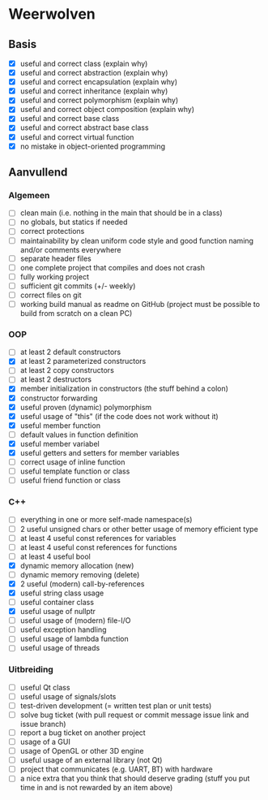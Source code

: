 # Weerwolven
## Basis
- [X] useful and correct class (explain why)
- [X] useful and correct abstraction (explain why)
- [X] useful and correct encapsulation (explain why)
- [X] useful and correct inheritance (explain why)
- [X] useful and correct polymorphism (explain why)
- [X] useful and correct object composition (explain why)
- [X] useful and correct base class
- [X] useful and correct abstract base class
- [X] useful and correct virtual function
- [X] no mistake in object-oriented programming

## Aanvullend
### Algemeen
- [ ] clean main (i.e. nothing in the main that should be in a class)
- [ ] no globals, but statics if needed
- [ ] correct protections
- [ ] maintainability by clean uniform code style and good function naming and/or comments everywhere
- [ ] separate header files
- [ ] one complete project that compiles and does not crash
- [ ] fully working project
- [ ] sufficient git commits (+/- weekly)
- [ ] correct files on git
- [ ] working build manual as readme on GitHub (project must be possible to build from scratch on a clean PC)
### OOP
- [ ] at least 2 default constructors
- [X] at least 2 parameterized constructors
- [ ] at least 2 copy constructors
- [ ] at least 2 destructors
- [X] member initialization in constructors (the stuff behind a colon)
- [X] constructor forwarding
- [X] useful proven (dynamic) polymorphism
- [X] useful usage of "this" (if the code does not work without it)
- [X] useful member function
- [ ] default values in function definition
- [X] useful member variabel
- [X] useful getters and setters for member variables
- [ ] correct usage of inline function
- [ ] useful template function or class
- [ ] useful friend function or class
### C++
- [ ] everything in one or more self-made namespace(s)
- [ ] 2 useful unsigned chars or other better usage of memory efficient type
- [ ] at least 4 useful const references for variables
- [ ] at least 4 useful const references for functions
- [ ] at least 4 useful bool
- [X] dynamic memory allocation (new)
- [ ] dynamic memory removing (delete)
- [X] 2 useful (modern) call-by-references
- [X] useful string class usage
- [ ] useful container class
- [X] useful usage of nullptr
- [ ] useful usage of (modern) file-I/O
- [ ] useful exception handling
- [ ] useful usage of lambda function
- [ ] useful usage of threads
### Uitbreiding
- [ ] useful Qt class
- [ ] useful usage of signals/slots
- [ ] test-driven development (= written test plan or unit tests)
- [ ] solve bug ticket (with pull request or commit message issue link and issue branch)
- [ ] report a bug ticket on another project
- [ ] usage of a GUI
- [ ] usage of OpenGL or other 3D engine
- [ ] useful usage of an external library (not Qt)
- [ ] project that communicates (e.g. UART, BT) with hardware
- [ ] a nice extra that you think that should deserve grading (stuff you put time in and is not rewarded by an item above)
